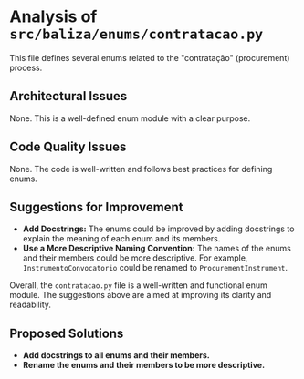 # Analysis of `src/baliza/enums/contratacao.py`

This file defines several enums related to the "contratação" (procurement) process.

## Architectural Issues

None. This is a well-defined enum module with a clear purpose.

## Code Quality Issues

None. The code is well-written and follows best practices for defining enums.

## Suggestions for Improvement

*   **Add Docstrings:** The enums could be improved by adding docstrings to explain the meaning of each enum and its members.
*   **Use a More Descriptive Naming Convention:** The names of the enums and their members could be more descriptive. For example, `InstrumentoConvocatorio` could be renamed to `ProcurementInstrument`.

Overall, the `contratacao.py` file is a well-written and functional enum module. The suggestions above are aimed at improving its clarity and readability.

## Proposed Solutions

*   **Add docstrings to all enums and their members.**
*   **Rename the enums and their members to be more descriptive.**
